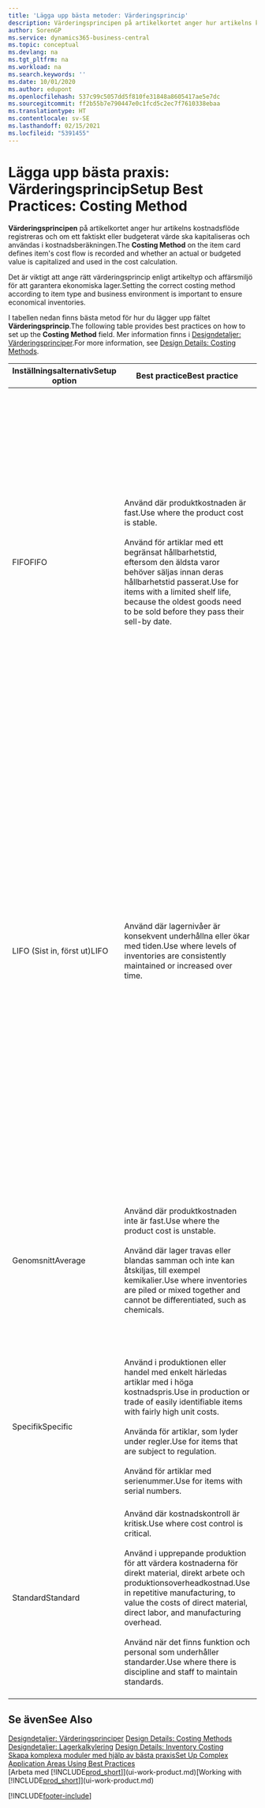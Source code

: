```yaml
---
title: 'Lägga upp bästa metoder: Värderingsprincip'
description: Värderingsprincipen på artikelkortet anger hur artikelns kostnadsflöde registreras och om ett faktiskt eller budgeterat värde ska kapitaliseras och användas i kostnadsberäkningen.
author: SorenGP
ms.service: dynamics365-business-central
ms.topic: conceptual
ms.devlang: na
ms.tgt_pltfrm: na
ms.workload: na
ms.search.keywords: ''
ms.date: 10/01/2020
ms.author: edupont
ms.openlocfilehash: 537c99c5057dd5f810fe31848a8605417ae5e7dc
ms.sourcegitcommit: ff2b55b7e790447e0c1fcd5c2ec7f7610338ebaa
ms.translationtype: HT
ms.contentlocale: sv-SE
ms.lasthandoff: 02/15/2021
ms.locfileid: "5391455"
---
```

# <a name="setup-best-practices-costing-method"></a><span data-ttu-id="ad1cc-103">Lägga upp bästa praxis: Värderingsprincip</span><span class="sxs-lookup"><span data-stu-id="ad1cc-103">Setup Best Practices: Costing Method</span></span>

<span data-ttu-id="ad1cc-104">**Värderingsprincipen** på artikelkortet anger hur artikelns kostnadsflöde registreras och om ett faktiskt eller budgeterat värde ska kapitaliseras och användas i kostnadsberäkningen.</span><span class="sxs-lookup"><span data-stu-id="ad1cc-104">The **Costing Method** on the item card defines item's cost flow is recorded and whether an actual or budgeted value is capitalized and used in the cost calculation.</span></span>  

 <span data-ttu-id="ad1cc-105">Det är viktigt att ange rätt värderingsprincip enligt artikeltyp och affärsmiljö för att garantera ekonomiska lager.</span><span class="sxs-lookup"><span data-stu-id="ad1cc-105">Setting the correct costing method according to item type and business environment is important to ensure economical inventories.</span></span>  

 <span data-ttu-id="ad1cc-106">I tabellen nedan finns bästa metod för hur du lägger upp fältet **Värderingsprincip**.</span><span class="sxs-lookup"><span data-stu-id="ad1cc-106">The following table provides best practices on how to set up the **Costing Method** field.</span></span> <span data-ttu-id="ad1cc-107">Mer information finns i [Designdetaljer: Värderingsprinciper](design-details-costing-methods.md).</span><span class="sxs-lookup"><span data-stu-id="ad1cc-107">For more information, see [Design Details: Costing Methods](design-details-costing-methods.md).</span></span>  

|<span data-ttu-id="ad1cc-108">Inställningsalternativ</span><span class="sxs-lookup"><span data-stu-id="ad1cc-108">Setup option</span></span>|<span data-ttu-id="ad1cc-109">Best practice</span><span class="sxs-lookup"><span data-stu-id="ad1cc-109">Best practice</span></span>|<span data-ttu-id="ad1cc-110">Kommentar</span><span class="sxs-lookup"><span data-stu-id="ad1cc-110">Comment</span></span>|  
|------------------|-------------------|-------------|  
|<span data-ttu-id="ad1cc-111">FIFO</span><span class="sxs-lookup"><span data-stu-id="ad1cc-111">FIFO</span></span>|<span data-ttu-id="ad1cc-112">Använd där produktkostnaden är fast.</span><span class="sxs-lookup"><span data-stu-id="ad1cc-112">Use where the product cost is stable.</span></span><br /><br /> <span data-ttu-id="ad1cc-113">Använd för artiklar med ett begränsat hållbarhetstid, eftersom den äldsta varor behöver säljas innan deras hållbarhetstid passerat.</span><span class="sxs-lookup"><span data-stu-id="ad1cc-113">Use for items with a limited shelf life, because the oldest goods need to be sold before they pass their sell-by date.</span></span>|<span data-ttu-id="ad1cc-114">En artikels styckkostnad är det verkliga värdet på en mottagen artikel, vald enligt FIFO-regeln.</span><span class="sxs-lookup"><span data-stu-id="ad1cc-114">An item's unit cost is the actual value of any receipt of the item, selected by the FIFO rule.</span></span><br /><br /> <span data-ttu-id="ad1cc-115">I lagervärdering antas det att de första artiklarna in i lagret säljs först.</span><span class="sxs-lookup"><span data-stu-id="ad1cc-115">In inventory valuation, it is assumed that the first items placed in inventory are sold first.</span></span> <span data-ttu-id="ad1cc-116">**Obs!**  När priser stiger visar balansräkningen ett högre värde</span><span class="sxs-lookup"><span data-stu-id="ad1cc-116">**Note:**  When prices are rising, the balance sheet shows greater value.</span></span> <span data-ttu-id="ad1cc-117">Det betyder att skatteskuler ökar, men kreditpoängen och förmåga att låna kontant ökar.</span><span class="sxs-lookup"><span data-stu-id="ad1cc-117">This means that tax liabilities increase, but credit scores and the ability to borrow cash improve.</span></span>|  
|<span data-ttu-id="ad1cc-118">LIFO (Sist in, först ut)</span><span class="sxs-lookup"><span data-stu-id="ad1cc-118">LIFO</span></span>|<span data-ttu-id="ad1cc-119">Använd där lagernivåer är konsekvent underhållna eller ökar med tiden.</span><span class="sxs-lookup"><span data-stu-id="ad1cc-119">Use where levels of inventories are consistently maintained or increased over time.</span></span>|<span data-ttu-id="ad1cc-120">En artikels styckkostnad är det verkliga värdet på en mottagen artikel, vald enligt LIFO-regeln.</span><span class="sxs-lookup"><span data-stu-id="ad1cc-120">An item's unit cost is the actual value of any receipt of the item, selected by the LIFO rule.</span></span><br /><br /> <span data-ttu-id="ad1cc-121">I lagervärdering antas det att de senaste artiklarna in i lagret säljs först.</span><span class="sxs-lookup"><span data-stu-id="ad1cc-121">In inventory valuation, it is assumed that the last items placed in inventory are sold first.</span></span> <span data-ttu-id="ad1cc-122">**Obs!**  När priser vill stiger, minskas värdet på resultaträkningen.</span><span class="sxs-lookup"><span data-stu-id="ad1cc-122">**Note:**  When prices are rising, the value on the income statement decreases.</span></span> <span data-ttu-id="ad1cc-123">Det betyder att skatteskuler minskar, men din förmåga att låna kontant försämras.</span><span class="sxs-lookup"><span data-stu-id="ad1cc-123">This means that tax liabilities decrease, but the ability to borrow cash deteriorates.</span></span> <span data-ttu-id="ad1cc-124">**Viktigt:**  Tillåts inte i många länderregioner, eftersom det kan användas för att dölja vinst.</span><span class="sxs-lookup"><span data-stu-id="ad1cc-124">**Important:**  Disallowed in many countries/regions, as it can be used to depress profit.</span></span>|  
|<span data-ttu-id="ad1cc-125">Genomsnitt</span><span class="sxs-lookup"><span data-stu-id="ad1cc-125">Average</span></span>|<span data-ttu-id="ad1cc-126">Använd där produktkostnaden inte är fast.</span><span class="sxs-lookup"><span data-stu-id="ad1cc-126">Use where the product cost is unstable.</span></span><br /><br /> <span data-ttu-id="ad1cc-127">Använd där lager travas eller blandas samman och inte kan åtskiljas, till exempel kemikalier.</span><span class="sxs-lookup"><span data-stu-id="ad1cc-127">Use where inventories are piled or mixed together and cannot be differentiated, such as chemicals.</span></span>|<span data-ttu-id="ad1cc-128">En artikels styckkostnad beräknas enligt den genomsnittliga styckkostnaden vid varje tidpunkt efter ett inköp.</span><span class="sxs-lookup"><span data-stu-id="ad1cc-128">An item's unit cost is calculated as the average unit cost at each point in time after a purchase.</span></span><br /><br /> <span data-ttu-id="ad1cc-129">För lagervärdering förutsätts att alla lagerartiklar säljs samtidigt.</span><span class="sxs-lookup"><span data-stu-id="ad1cc-129">For inventory valuation, it is assumed that all inventories are sold simultaneously.</span></span>|
|<span data-ttu-id="ad1cc-130">Specifik</span><span class="sxs-lookup"><span data-stu-id="ad1cc-130">Specific</span></span>|<span data-ttu-id="ad1cc-131">Använd i produktionen eller handel med enkelt härledas artiklar med i höga kostnadspris.</span><span class="sxs-lookup"><span data-stu-id="ad1cc-131">Use in production or trade of easily identifiable items with fairly high unit costs.</span></span><br /><br /> <span data-ttu-id="ad1cc-132">Använda för artiklar, som lyder under regler.</span><span class="sxs-lookup"><span data-stu-id="ad1cc-132">Use for items that are subject to regulation.</span></span><br /><br /> <span data-ttu-id="ad1cc-133">Använd för artiklar med serienummer.</span><span class="sxs-lookup"><span data-stu-id="ad1cc-133">Use for items with serial numbers.</span></span>|<span data-ttu-id="ad1cc-134">En artikels styckkostnad är den exakta kostnaden för mottagandet av den aktuella enheten.</span><span class="sxs-lookup"><span data-stu-id="ad1cc-134">An item's unit cost is the exact cost at which the particular unit was received.</span></span>|
|<span data-ttu-id="ad1cc-135">Standard</span><span class="sxs-lookup"><span data-stu-id="ad1cc-135">Standard</span></span>|<span data-ttu-id="ad1cc-136">Använd där kostnadskontroll är kritisk.</span><span class="sxs-lookup"><span data-stu-id="ad1cc-136">Use where cost control is critical.</span></span><br /><br /> <span data-ttu-id="ad1cc-137">Använd i upprepande produktion för att värdera kostnaderna för direkt material, direkt arbete och produktionsoverheadkostnad.</span><span class="sxs-lookup"><span data-stu-id="ad1cc-137">Use in repetitive manufacturing, to value the costs of direct material, direct labor, and manufacturing overhead.</span></span><br /><br /> <span data-ttu-id="ad1cc-138">Använd när det finns funktion och personal som underhåller standarder.</span><span class="sxs-lookup"><span data-stu-id="ad1cc-138">Use where there is discipline and staff to maintain standards.</span></span>|<span data-ttu-id="ad1cc-139">En artikels styckkostnad är förinställd baserad på uppskattning.</span><span class="sxs-lookup"><span data-stu-id="ad1cc-139">An item's unit cost is preset based on estimated.</span></span><br /><br /> <span data-ttu-id="ad1cc-140">När den verkliga kostnaden senare realiseras, måste standardkostnaden justeras med den verkliga kostnaden via skillnadsvärden.</span><span class="sxs-lookup"><span data-stu-id="ad1cc-140">When the actual cost is realized later, the standard cost must be adjusted to the actual cost through variance values.</span></span>|  

## <a name="see-also"></a><span data-ttu-id="ad1cc-141">Se även</span><span class="sxs-lookup"><span data-stu-id="ad1cc-141">See Also</span></span>  
 <span data-ttu-id="ad1cc-142">[Designdetaljer: Värderingsprinciper](design-details-costing-methods.md) </span><span class="sxs-lookup"><span data-stu-id="ad1cc-142">[Design Details: Costing Methods](design-details-costing-methods.md) </span></span>  
 <span data-ttu-id="ad1cc-143">[Designdetaljer: Lagerkalkylering](design-details-inventory-costing.md) </span><span class="sxs-lookup"><span data-stu-id="ad1cc-143">[Design Details: Inventory Costing](design-details-inventory-costing.md) </span></span>  
 [<span data-ttu-id="ad1cc-144">Skapa komplexa moduler med hjälp av bästa praxis</span><span class="sxs-lookup"><span data-stu-id="ad1cc-144">Set Up Complex Application Areas Using Best Practices</span></span>](set-up-complex-application-areas-using-best-practices.md)  
 <span data-ttu-id="ad1cc-145">[Arbeta med [!INCLUDE[prod_short](includes/prod_short.md)]](ui-work-product.md)</span><span class="sxs-lookup"><span data-stu-id="ad1cc-145">[Working with [!INCLUDE[prod_short](includes/prod_short.md)]](ui-work-product.md)</span></span>


[!INCLUDE[footer-include](includes/footer-banner.md)]